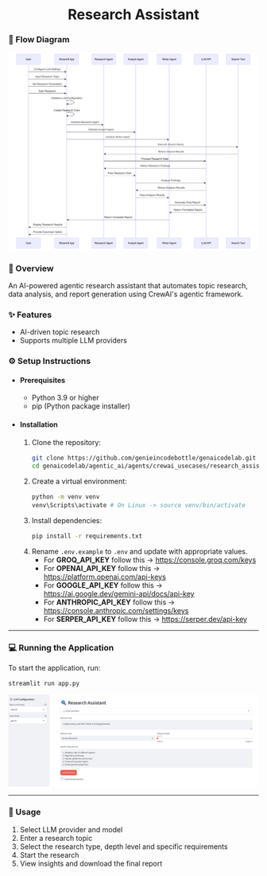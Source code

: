 

<div align="center">
   <h1>Research Assistant</h1>
</div>

### 🧩 Flow Diagram

   <img src="https://github.com/genieincodebottle/genaicodelab/blob/main/images/sequence_diagram.png" alt="Flow Diagram"/>

### 🌟 Overview

An AI-powered agentic research assistant that automates topic research, data analysis, and report generation using CrewAI's agentic framework.

### ✨ Features

- AI-driven topic research
- Supports multiple LLM providers

### ⚙️ Setup Instructions

- #### Prerequisites
   - Python 3.9 or higher
   - pip (Python package installer)

- #### Installation
   1. Clone the repository:
      ```bash
      git clone https://github.com/genieincodebottle/genaicodelab.git
      cd genaicodelab/agentic_ai/agents/crewai_usecases/research_assistant
      ```
   2. Create a virtual environment:
      ```bash
      python -m venv venv
      venv\Scripts\activate # On Linux -> source venv/bin/activate
      ```
   3. Install dependencies:
      ```bash
      pip install -r requirements.txt
      ```
   4. Rename `.env.example` to `.env` and update with appropriate values.
      - For **GROQ_API_KEY** follow this -> https://console.groq.com/keys
      - For **OPENAI_API_KEY** follow this -> https://platform.openai.com/api-keys
      - For **GOOGLE_API_KEY** follow this -> https://ai.google.dev/gemini-api/docs/api-key
      - For **ANTHROPIC_API_KEY** follow this -> https://console.anthropic.com/settings/keys
      - For **SERPER_API_KEY** follow this -> https://serper.dev/api-key
<hr>

### 💻 Running the Application
To start the application, run:
```bash
streamlit run app.py
```

<img src="https://github.com/genieincodebottle/genaicodelab/blob/main/images/research_assistant_ui.png" alt="UI"/>
<hr>

### 📖 Usage

1. Select LLM provider and model
2. Enter a research topic
3. Select the research type, depth level and specific requirements
4. Start the research
5. View insights and download the final report